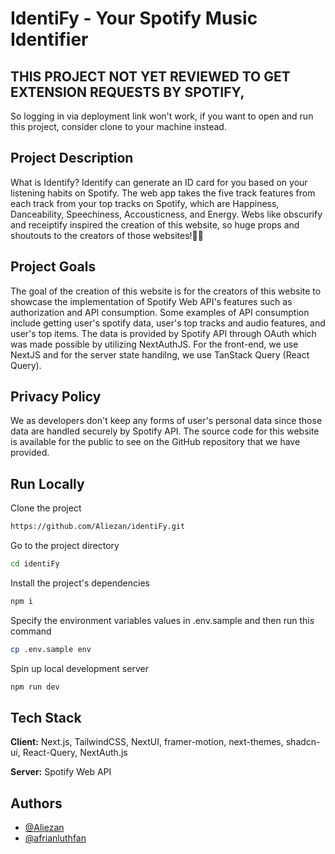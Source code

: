 # IdentiFy - Your Spotify Music Identifier

## THIS PROJECT NOT YET REVIEWED TO GET EXTENSION REQUESTS BY SPOTIFY,

So logging in via deployment link won't work, if you want to open and run this project, consider clone to your machine instead.

## Project Description

What is Identify?
Identify can generate an ID card for you based on your listening
habits on Spotify. The web app takes the five track features from
each track from your top tracks on Spotify, which are Happiness,
Danceability, Speechiness, Accousticness, and Energy. Webs like
obscurify and receiptify inspired the creation of this website, so
huge props and shoutouts to the creators of those websites!🙌🏼

## Project Goals

The goal of the creation of this website is for the creators of
this website to showcase the implementation of Spotify Web
API's features such as authorization and API consumption.
Some examples of API consumption include getting user's
spotify data, user's top tracks and audio features, and
user's top items. The data is provided by Spotify API through
OAuth which was made possible by utilizing NextAuthJS. For the
front-end, we use NextJS and for the server state handilng, we use
TanStack Query (React Query).

## Privacy Policy

We as developers don't keep any forms of user's personal
data since those data are handled securely by Spotify API. The
source code for this website is available for the public to see on
the GitHub repository that we have provided.

## Run Locally

Clone the project

```bash
https://github.com/Aliezan/identiFy.git
```

Go to the project directory

```bash
cd identiFy
```

Install the project's dependencies

```bash
npm i
```

Specify the environment variables values in .env.sample and then run this command

```bash
cp .env.sample env
```

Spin up local development server

```bash
npm run dev
```

## Tech Stack

**Client:** Next.js, TailwindCSS, NextUI, framer-motion, next-themes, shadcn-ui, React-Query, NextAuth.js

**Server:** Spotify Web API

## Authors

- [@Aliezan](https://www.github.com/Aliezan)
- [@afrianluthfan](https://www.github.com/afrianluthfan)
